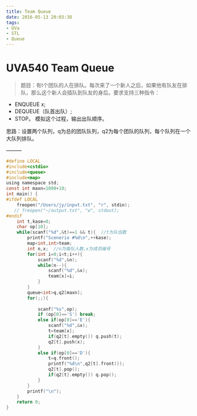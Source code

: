 ```yaml
---
title: Team Queue
date: 2016-05-13 20:03:38
tags: 
- UVa
- STL
- Queue
---
```

# UVA540 Team Queue
> 题目：有t个团队的人在排队。每次来了一个新人之后，如果他有队友在排队，那么这个新人会插队到队友的身后。要求支持三种指令：
- ENQUEUE x;
- DEQUEUE（队首出队）; 
- STOP。
模拟这个过程，输出出队顺序。
<!--more-->
思路：设置两个队列，q为总的团队队列，q2为每个团队的队列，每个队列在一个大队列排队。

———
```c
#define LOCAL
#include<cstdio>
#include<queue>
#include<map>
using namespace std;
const int maxn=1000+10;
int main() {
#ifdef LOCAL
    freopen("/Users/jy/input.txt", "r", stdin);
   // freopen("~/output.txt", "w", stdout);
#endif
    int t,kase=0;
    char op[10];
    while(scanf("%d",&t)==1 && t){  //t为队伍数
        printf("Scenerio #%d\n",++kase);
        map<int,int>team;
        int n,x;  //n为每队人数,x为成员编号
        for(int i=0;i<t;i++){
            scanf("%d",&n);
            while(n--){
                scanf("%d",&x);
                team[x]=i;
            }
        }
        queue<int>q,q2[maxn];
        for(;;){
            
            scanf("%s",op);
            if (op[0]=='S') break;
            else if(op[0]=='E'){
                scanf("%d",&x);
                t=team[x];
                if(q2[t].empty()) q.push(t);
                q2[t].push(x);
            }
            else if(op[0]=='D'){
                t=q.front();
                printf("%d\n",q2[t].front());
                q2[t].pop();
                if(q2[t].empty()) q.pop();
            }
        }
        printf("\n");
    }
    return 0;
}

```
